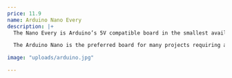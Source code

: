 ```yaml
---
price: 11.9
name: Arduino Nano Every
description: |+
  The Nano Every is Arduino’s 5V compatible board in the smallest available form factor: 45x18mm!

  The Arduino Nano is the preferred board for many projects requiring a small and easy to use microcontroller board. The small footprint and low price, make the Nano Every particularly suited for wearable inventions, low cost robotics, electronic musical instruments, and general use to control smaller parts of a larger projects.

image: "uploads/arduino.jpg"

---
```

